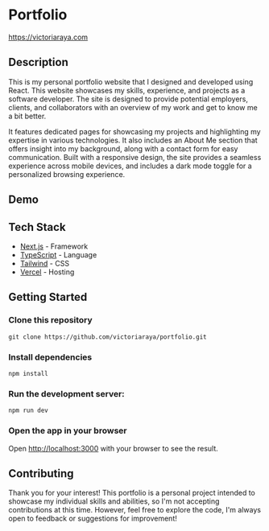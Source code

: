 # Portfolio

https://victoriaraya.com

## Description

This is my personal portfolio website that I designed and developed using React. This website showcases my skills, experience, and projects as a software developer. The site is designed to provide potential employers, clients, and collaborators with an overview of my work and get to know me a bit better.

It features dedicated pages for showcasing my projects and highlighting my expertise in various technologies. It also includes an About Me section that offers insight into my background, along with a contact form for easy communication. Built with a responsive design, the site provides a seamless experience across mobile devices, and includes a dark mode toggle for a personalized browsing experience.

## Demo

## Tech Stack

- [Next.js](https://nextjs.org/) - Framework
- [TypeScript](https://www.typescriptlang.org/) - Language
- [Tailwind](https://tailwindcss.com/) - CSS
- [Vercel](https://vercel.com) - Hosting

## Getting Started

### Clone this repository

    git clone https://github.com/victoriaraya/portfolio.git

### Install dependencies

    npm install

### Run the development server:

    npm run dev

### Open the app in your browser

Open [http://localhost:3000](http://localhost:3000) with your browser to see the result.

## Contributing

Thank you for your interest! This portfolio is a personal project intended to showcase my individual skills and abilities, so I'm not accepting contributions at this time. However, feel free to explore the code, I'm always open to feedback or suggestions for improvement!
